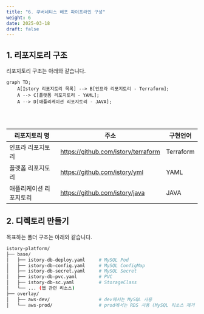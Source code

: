 ```yaml
---
title: "6. 쿠버네티스 배포 파이프라인 구성"
weight: 6
date: 2025-03-18
draft: false
---
```


## 1. 리포지토리 구조
리포지토리 구조는 아래와 같습니다.

```mermaid
graph TD;
    A[Istory 리포지토리 목록] --> B[인프라 리포지토리 - Terraform];
    A --> C[플랫폼 리포지토리 - YAML];
    A --> D[애플리케이션 리포지토리 - JAVA];
```
<br>
<br>

| 리포지토리 명 | 주소 | 구현언어 | 
| ------------- | ---- | --------- |
| 인프라 리포지토리     | https://github.com/istory/terraform | Terraform |
| 플랫폼 리포지토리     | https://github.com/istory/yml | YAML |
| 애플리케이션 리포지토리      | https://github.com/istory/java | JAVA |

## 2. 디렉토리 만들기
목표하는 폴더 구조는 아래와 같습니다.
```bash
istory-platform/
├── base/
│   ├── istory-db-deploy.yaml     # MySQL Pod
│   ├── istory-db-config.yaml     # MySQL ConfigMap
│   ├── istory-db-secret.yaml     # MySQL Secret
│   ├── istory-db-pvc.yaml        # PVC
│   ├── istory-db-sc.yaml         # StorageClass
│   └── ... (앱 관련 리소스)
├── overlay/
│   ├── aws-dev/                  # dev에서는 MySQL 사용
│   └── aws-prod/                 # prod에서는 RDS 사용 (MySQL 리소스 제거 필요)
```

